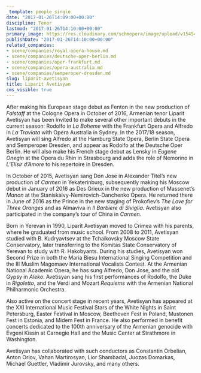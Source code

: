 ```yaml
---
_template: people_single
date: "2017-01-26T14:09:00+00:00"
discipline: Tenor
lastmod: "2017-01-26T14:10:00+00:00"
primary_image: https://res.cloudinary.com/schmopera/image/upload/v1545409169/media/webhook-uploads/1485439711309/2017-01-26---Liparit-Avetisyan.jpg.jpg
publishDate: "2017-01-26T14:10:00+00:00"
related_companies:
- scene/companies/royal-opera-house.md
- scene/companies/deutsche-oper-berlin.md
- scene/companies/oper-frankfurt.md
- scene/companies/opera-australia.md
- scene/companies/semperoper-dresden.md
slug: liparit-avetisyan
title: Liparit Avetisyan
cms_visible: true
---
```


After making his European stage debut as Fenton in the new production of *Falstaff* at the Cologne Opera in October of 2016, Armenian tenor Liparit Avetisyan has been invited to make several other important debuts in the current season: Rodolfo in *La Boheme* with the Frankfurt Opera and Alfredo in *La Traviata* with Opera Australia in Sydney. In the 2017/18 season, Avetisyan will sing Alfredo at the Hamburg State Opera, Berlin State Opera and Semperoper Dresden, and appear as Rodolfo at the Deutsche Oper Berlin. He will also make his French stage debut as Lensky in *Eugene Onegin* at the Opera du Rhin in Strasbourg and adds the role of Nemorino in *L’Elisir d’Amore* to his repertoire in Dresden.

In October of 2015, Avetisyan sang Don Jose in Alexander Titel’s new production of *Carmen* in Yekaterinburg, subsequently making his Moscow debut in January of 2016 as Des Grieux in the new production of Massenet’s *Manon* at the Staniskalvy-Nemirovich-Danchenko Opera. He returned there in June of 2016 as the Prince in the new staging of Prokofiev’s *The Love for Three Oranges* and as Almaviva in *Il Barbiere di Siviglia*. Avetisyan also participated in the company’s tour of China in *Carmen*.

Born in Yerevan in 1990, Liparit Avetisyan moved to Crimea with his parents, where he graduated from music school. From 2008 to 2011, Avetisyan studied with B. Kudryavtsev at the Tchaikovsky Moscow State Conservatory, later transferring to the Komitas State Conservatory of Yerevan to study with R. Hakobyants. During his studies, Avetisyan won Second Prize in both the Maria Biesu International Singing Competition and the III Muslim Magomaev International Vocalists Contest. At the Armenian National Academic Opera, he has sung Alfredo, Don Jose, and the old Gypsy in *Aleko*. Avetisyan sang his first performances of Rodolfo, the Duke in *Rigoletto*, and the Verdi and Mozart *Requiems* with the Armenian National Philharmonic Orchestra.

Also active on the concert stage in recent years, Avetisyan has appeared at the XXI International Music Festival Stars of the White Nights in Saint Petersburg, Easter Festival in Moscow, Beethoven Fest in Poland, Mustonen Fest in Estonia, and Midem Fest in France. He also performed in benefit concerts dedicated to the 100th anniversary of the Armenian genocide with Evgeni Kissin at Carnegie Hall and the Music Center at Strathmore in Washington.

Avetisyan has collaborated with such conductors as Constantin Orbelian, Anton Orlov, Vahan Martirosyan, Lior Shambadal, Juozas Domarkas, Michael Guettler, Vladimir Jurovsky, and many others.

